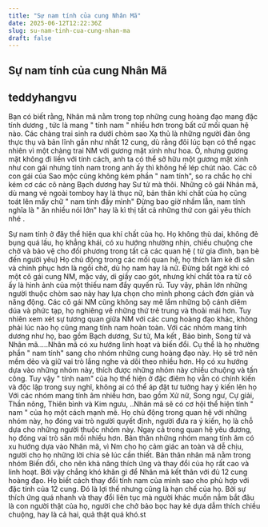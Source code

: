 ```yaml
---
title: "Sự nam tính của cung Nhân Mã"
date: 2025-06-12T12:22:36Z
slug: su-nam-tinh-cua-cung-nhan-ma
draft: false
---
```


## Sự nam tính của cung Nhân Mã

## teddyhangvu

Bạn có biết rằng, Nhân mã nằm trong top những cung hoàng đạo mang đặc tính dương , tức là mang " tính nam " nhiều hơn trong bất cứ mối quan hệ nào. Các chàng trai sinh ra dưới chòm sao Xạ thủ là những người đàn ông thực thụ và bản lĩnh gần như nhất 12 cung, dù rằng đôi lúc bạn có thể ngạc nhiên vì một chàng trai NM với gương mặt xinh như hoa. Ô, nhưng gương mặt không đi liền với tính cách, anh ta có thể sở hữu một gương mặt xinh như con gái nhưng tính nam trong anh ấy thì không hề lép chút nào. Các cô con gái của Sao mộc cũng không kém phần " nam tính", so ra chắc họ chỉ kém cơ các cô nàng Bạch dương hay Sư tử mà thôi. Những cô gái Nhân mã, dù mang vẻ ngoài tomboy hay là thục nữ, bản thân khí chất của họ cũng toát lên mấy chữ " nam tính đầy mình" Đừng bao giờ nhầm lẫn, nam tính nghĩa là " ăn nhiều nói lớn" hay là kì thị tất cả những thứ con gái yêu thích nhé . 

Sự nam tính ở đây thể hiện qua khí chất của họ. Họ không thù dai, không đẻ bụng quá lấu, họ khẳng khái, có xu hướng nhường nhịn, chiều chuộng che chở và bảo vệ cho đối phương trong tất cả các quan hệ ( từ gia đình, bạn bè đến người yêu) Họ chủ động trong các mối quan hệ, họ thích làm kẻ đi săn và chinh phục hơn là ngồi chờ, dù họ nam hay là nữ. Đừng bất ngờ khi có một cô gái cung NM, mặc váy, di giầy cao gót, nhưng khí chất tỏa ra từ cô ấy là hình ảnh của một thiếu nam đầy quyến rũ. Tuy vậy, phân lớn những người thuộc chòm sao này hay lựa chọn cho mình phong cách đơn giản và năng động. Các cô gái NM cũng không say mê lắm những bộ cánh diêm dúa và phức tạp, họ nghiêng về những thứ trẻ trung và thoải mái hơn.​
Tuy nhiên xem xét sự tương quan giữa NM với các cung hoàng đạo khác, không phải lúc nào họ cũng mang tính nam hoàn toàn.​
Với các nhóm mang tính dương như họ, bao gồm Bạch dương, Sư tử, Ma kết , Bảo bình, Song tử và Nhân mã.....Nhân mã có xu hướng linh hoạt và biến đổi. Cụ thể là họ nhường phần " nam tính" sang cho nhóm những cung hoàng đạo này. Họ sẽ trở nên mềm dẻo và giữ vai trò lắng nghe và dõi theo nhiều hơn. Họ có xu hướng dựa vào những nhóm này, thích được những nhóm này chiều chuộng và tấn công. Tuy vậy " tính nam" của họ thể hiện ở đặc điêm họ vẫn có chính kiến và độc lập trong suy nghĩ, không ai có thể áp đặt tư tưởng hay ý kiến lên họ​
Với các nhóm mang tính âm nhiều hơn, bao gồm Xử nữ, Song ngư, Cự giải, Thần nông, Thiên bình và Kim ngưu, ..Nhân mã sẽ có cơ hội thể hiện tính " nam " của họ một cách mạnh mẽ. Họ chủ động trong quan hệ với những nhóm này, họ đóng vai trò người quyết định, người đưa ra ý kiến, họ là chỗ dựa cho những người thuộc nhóm này. Ngay cả trong quan hệ yêu đương, họ đóng vai trò săn mồi nhiều hơn. Bản thân những nhóm mang tính âm có xu hướng dựa vào Nhân mã, vì Nm cho họ cảm giác an toàn và dễ chịu, người cho họ những lời chia sẻ lúc cần thiết.​
Bản thân nhân mã nằm trong nhóm Biến đổi, cho nên khả năng thích ứng và thay đổi của họ rất cao và linh hoạt. Bởi vậy chẳng khó khăn gì để Nhân mã kết thân với đủ 12 cung hoàng đạo. Họ biết cách thay đổi tính nam của mình sao cho phù hợp với đặc tính của 12 cung. Đó là lợi thế nhưng cũng là hạn chế của họ. Bởi sự thích ứng quá nhanh và thay đổi liên tục mà người khác muốn nắm bắt đâu là con người thật của họ, người che chở bảo bọc hay kẻ dựa dẫm thích chiều chuộng, hay là cả hai, quả thật quá khó.​
st​